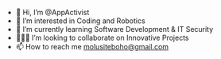 - 👋 Hi, I’m @AppActivist
- 👀 I’m interested in Coding and Robotics
- 🌱 I’m currently learning Software Development & IT Security
- 👨🏾‍💻  I’m looking to collaborate on Innovative Projects 
- 📫 How to reach me molusiteboho@gmail.com

<!---
AppActivist/AppActivist is a ✨ special ✨ repository because its `README.md` (this file) appears on your GitHub profile.
You can click the Preview link to take a look at your changes.
--->
